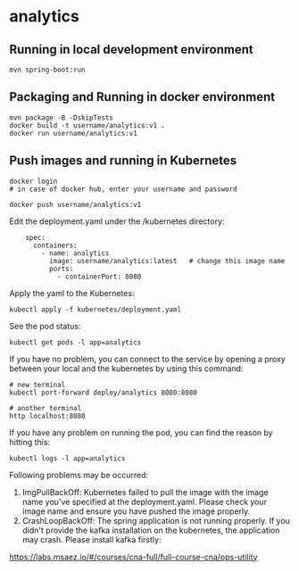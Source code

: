 # analytics

## Running in local development environment

```
mvn spring-boot:run
```

## Packaging and Running in docker environment

```
mvn package -B -DskipTests
docker build -t username/analytics:v1 .
docker run username/analytics:v1
```

## Push images and running in Kubernetes

```
docker login 
# in case of docker hub, enter your username and password

docker push username/analytics:v1
```

Edit the deployment.yaml under the /kubernetes directory:
```
    spec:
      containers:
        - name: analytics
          image: username/analytics:latest   # change this image name
          ports:
            - containerPort: 8080

```

Apply the yaml to the Kubernetes:
```
kubectl apply -f kubernetes/deployment.yaml
```

See the pod status:
```
kubectl get pods -l app=analytics
```

If you have no problem, you can connect to the service by opening a proxy between your local and the kubernetes by using this command:
```
# new terminal
kubectl port-forward deploy/analytics 8080:8080

# another terminal
http localhost:8080
```

If you have any problem on running the pod, you can find the reason by hitting this:
```
kubectl logs -l app=analytics
```

Following problems may be occurred:

1. ImgPullBackOff:  Kubernetes failed to pull the image with the image name you've specified at the deployment.yaml. Please check your image name and ensure you have pushed the image properly.
1. CrashLoopBackOff: The spring application is not running properly. If you didn't provide the kafka installation on the kubernetes, the application may crash. Please install kafka firstly:

https://labs.msaez.io/#/courses/cna-full/full-course-cna/ops-utility

